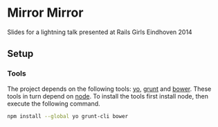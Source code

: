 Mirror Mirror
=============

Slides for a lightning talk presented at Rails Girls Eindhoven 2014

Setup
-----

### Tools

The project depends on the following tools: [yo][], [grunt][] and
[bower][]. These tools in turn depend on [node][]. To install the
tools first install node, then execute the following command.

```sh
npm install --global yo grunt-cli bower
```

[yo]: http://yeoman.io/
[grunt]: http://gruntjs.com/
[bower]: http://bower.io/
[node]: http://nodejs.org/
